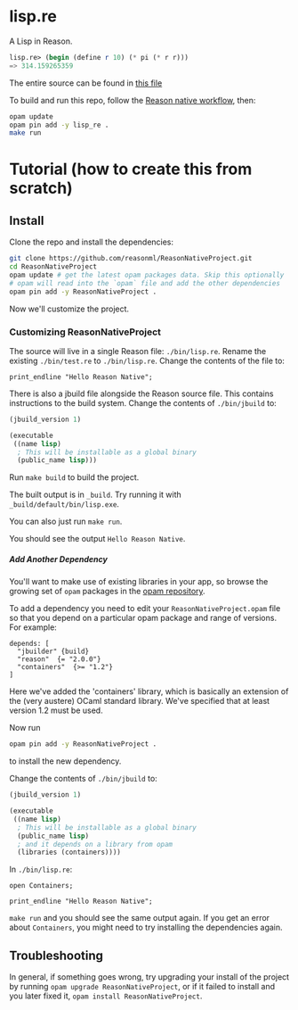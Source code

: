 # lisp.re

A Lisp in Reason.

```scheme
lisp.re> (begin (define r 10) (* pi (* r r)))
=> 314.159265359
```

The entire source can be found in [this file](https://github.com/jsdf/lisp.re/blob/master/bin/lisp.re)

To build and run this repo, follow the [Reason native workflow](http://facebook.github.io/reason/nativeWorkflow.html), then:

```bash
opam update
opam pin add -y lisp_re .
make run
```

# Tutorial (how to create this from scratch)

## Install

Clone the repo and install the dependencies:

```sh
git clone https://github.com/reasonml/ReasonNativeProject.git
cd ReasonNativeProject
opam update # get the latest opam packages data. Skip this optionally
# opam will read into the `opam` file and add the other dependencies
opam pin add -y ReasonNativeProject .
```

Now we'll customize the project.

### Customizing ReasonNativeProject

The source will live in a single Reason file: `./bin/lisp.re`. Rename the existing `./bin/test.re` to `./bin/lisp.re`. Change the contents of the file to:

```reason
print_endline "Hello Reason Native";
```

There is also a jbuild file alongside the Reason source file. This contains instructions to the build system. Change the contents of `./bin/jbuild` to:

```lisp
(jbuild_version 1)

(executable
 ((name lisp)
  ; This will be installable as a global binary
  (public_name lisp)))
```

Run `make build` to build the project.

The built output is in `_build`. Try running it with `_build/default/bin/lisp.exe`.

You can also just run `make run`.

You should see the output `Hello Reason Native`.

##### Add Another Dependency

You'll want to make use of existing libraries in your app, so browse the growing set of `opam` packages in the [opam repository](http://opam.ocaml.org/packages/).

To add a dependency you need to edit your `ReasonNativeProject.opam` file so that you depend on a particular opam package and range of versions. For example:

```
depends: [
  "jbuilder" {build}
  "reason"  {= "2.0.0"}
  "containers"  {>= "1.2"}
]
```
Here we've added the 'containers' library, which is basically an extension of the (very austere) OCaml standard library. We've specified that at least version 1.2 must be used.

Now run

```bash
opam pin add -y ReasonNativeProject .
```

to install the new dependency.


Change the contents of `./bin/jbuild` to:

```lisp
(jbuild_version 1)

(executable
 ((name lisp)
  ; This will be installable as a global binary
  (public_name lisp)
  ; and it depends on a library from opam
  (libraries (containers))))
```

In `./bin/lisp.re`:

```reason
open Containers;

print_endline "Hello Reason Native";
```

`make run` and you should see the same output again. If you get an error about `Containers`, you might need to try installing the dependencies again.

## Troubleshooting

In general, if something goes wrong, try upgrading your install of the project
by running `opam upgrade ReasonNativeProject`, or if it failed to install and you
later fixed it, `opam install ReasonNativeProject`.
